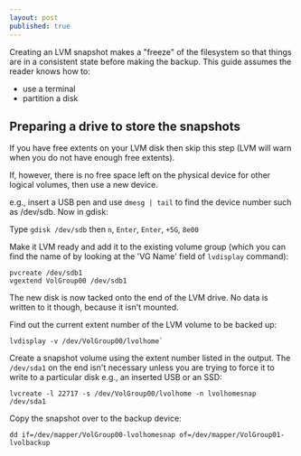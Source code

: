 ```yaml
---
layout: post
published: true
---
```


Creating an LVM snapshot makes a "freeze" of the filesystem so that things are in a consistent state before making the backup. This guide assumes the reader knows how to:

- use a terminal
- partition a disk

## Preparing a drive to store the snapshots

If you have free extents on your LVM disk then skip this step (LVM will warn when you do not have enough free extents).

If, however, there is no free space left on the physical device for other logical volumes, then use a new device.

e.g., insert a USB pen and use `dmesg | tail` to find the device number such as /dev/sdb. Now in gdisk:

Type `gdisk /dev/sdb` then `n`, `Enter`, `Enter`, `+5G`, `8e00`

Make it LVM ready and add it to the existing volume group (which you can find the name of by looking at the 'VG Name' field of `lvdisplay` command):

```
pvcreate /dev/sdb1
vgextend VolGroup00 /dev/sdb1
```
The new disk is now tacked onto the end of the LVM drive. No data is written to it though, because it isn't mounted. 

Find out the current extent number of the LVM volume to be backed up:

```
lvdisplay -v /dev/VolGroup00/lvolhome`
```

Create a snapshot volume using the extent number listed in the output. The `/dev/sda1` on the end isn't necessary unless you are trying to force it to write to a particular disk e.g., an inserted USB or an SSD:

```
lvcreate -l 22717 -s /dev/VolGroup00/lvolhome -n lvolhomesnap /dev/sda1
```
Copy the snapshot over to the backup device:

```
dd if=/dev/mapper/VolGroup00-lvolhomesnap of=/dev/mapper/VolGroup01-lvolbackup
```